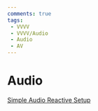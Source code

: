 ```yaml
---
comments: true
tags:
 - VVVV
 - VVVV/Audio
 - Audio
 - AV
---
```

# Audio
[Simple Audio Reactive Setup ](SimpleAudioReactivePatch.md)